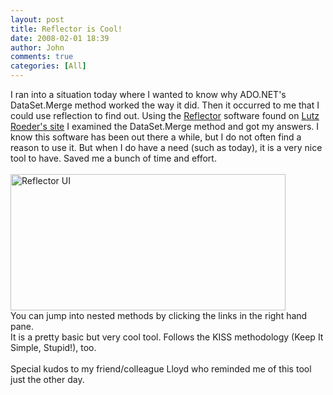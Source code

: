 ```yaml
---
layout: post
title: Reflector is Cool!
date: 2008-02-01 18:39
author: John
comments: true
categories: [All]
---
```

I ran into a situation today where I wanted to know why ADO.NET's DataSet.Merge method worked the way it did. Then it occurred to me that I could use reflection to find out. Using the <A href="http://www.aisto.com/roeder/dotnet/">Reflector</A> software found on <A href="http://www.aisto.com/roeder/dotnet/">Lutz Roeder's site</A> I examined the DataSet.Merge method and got my answers. I know this software has been out there a while, but I do not often find a reason to use it. But when I do have a need (such as today), it is a very nice tool to have. Saved me a bunch of time and effort. <BR><BR><IMG style="WIDTH: 440px; HEIGHT: 218px" height=229 alt="Reflector UI" src="/photos/jpapa/images/60799/500x229.aspx" width=455 border=0><BR>You can jump into nested methods by clicking the links in the right hand pane. <BR>It is a pretty basic but very cool tool. Follows the KISS methodology (Keep It Simple, Stupid!), too. <BR><BR>Special kudos to my friend/colleague Lloyd who reminded me of this tool just the other day.

